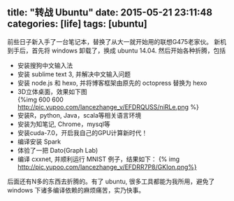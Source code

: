 title: "转战 Ubuntu"
date: 2015-05-21 23:11:48
categories: [life]
tags: [ubuntu]
---

前些日子新入手了一台笔记本，替换了从大一就开始用的联想G475老家伙。<!--more-->
新机到手后，首先将 windows 卸载了，换成 ubuntu 14.04. 然后开始各种折腾，包括
 - 安装搜狗中文输入法  
 - 安装 sublime text 3, 并解决中文输入问题  
 - 安装 node.js 和 hexo, 并将博客框架由原先的 octopress 替换为 hexo  
 - 3D立体桌面，效果如下图  
 {%img 600 600 http://pic.yupoo.com/lancezhange_v/EFDRQUSS/niRLe.png %}
 - 安装R，python, Java，scala等相关语言环境
 - 安装为知笔记, Chrome，mysql等
 - 安装cuda-7.0，开启我自己的GPU计算新时代！
 - 编译安装 Spark
 - 体验了一把 Dato(Graph Lab)
 - 编译 cxxnet, 并顺利运行 MNIST 例子，结果如下：
 {% img http://pic.yupoo.com/lancezhange_v/EFDRR7P8/GKIon.png%}

后面还有N多的东西去折腾的。有了 ubuntu, 很多工具都能为我所用，避免了 windows 下诸多编译依赖的麻烦痛苦，实乃快事。